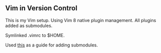 ## Vim in Version Control

This is my Vim setup. Using Vim 8 native plugin management. All plugins added as submodules.

Symlinked .vimrc to $HOME.

Used [this](http://www.terminally-incoherent.com/blog/2012/03/12/putting-your-vim-files-under-version-control/) as a guide for adding submodules.
